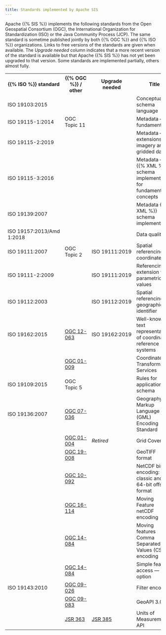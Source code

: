 ```yaml
---
title: Standards implemented by Apache SIS
---
```


Apache {{% SIS %}} implements the following standards from
the Open Geospatial Consortium (OGC),
the International Organization for Standardization (ISO) or
the Java Community Process (JCP).
The same standard is sometime published jointly by both {{% OGC %}} and {{% ISO %}} organizations.
Links to free versions of the standards are given when available.
The _Upgrade needed_ column indicates that a more recent version of the standard
is available but that Apache {{% SIS %}} has not yet been upgraded to that version.
Some standards are implemented partially, others almost fully.

<table>
  <tr>
    <th>{{% ISO %}} standard</th>
    <th>{{% OGC %}} / other</th>
    <th>Upgrade needed</th>
    <th>Title</th>
  </tr><tr>
    <td>ISO 19103:2015</td>
    <td></td>
    <td></td>
    <td>Conceptual schema language</td>
  </tr><tr>
    <td>ISO 19115-1:2014</td>
    <td>OGC Topic 11</td>
    <td></td>
    <td>Metadata — fundamentals</td>
  </tr><tr>
    <td>ISO 19115-2:2019</td>
    <td></td>
    <td></td>
    <td>Metadata — extensions for imagery and gridded data</td>
  </tr><tr>
    <td>ISO 19115-3:2016</td>
    <td></td>
    <td></td>
    <td>Metadata — {{% XML %}} schema implementation for fundamental concepts</td>
  </tr><tr>
    <td>ISO 19139:2007</td>
    <td></td>
    <td></td>
    <td>Metadata {{% XML %}} schema implementation</td>
  </tr><tr>
    <td>ISO 19157:2013/Amd 1:2018</td>
    <td></td>
    <td></td>
    <td>Data quality</td>
  </tr><tr>
    <td>ISO 19111:2007</td>
    <td>OGC Topic 2</td>
    <td>ISO 19111:2019</td>
    <td>Spatial referencing by coordinates</td>
  </tr><tr>
    <td>ISO 19111-2:2009</td>
    <td></td>
    <td>ISO 19111:2019</td>
    <td>Referencing — extension for parametric values</td>
  </tr><tr>
    <td>ISO 19112:2003</td>
    <td></td>
    <td>ISO 19112:2019</td>
    <td>Spatial referencing by geographic identifier</td>
  </tr><tr>
    <td>ISO 19162:2015</td>
    <td><a href="http://docs.opengeospatial.org/is/12-063r5/12-063r5.html">OGC 12-063</a></td>
    <td>ISO 19162:2019</td>
    <td>Well-known text representation of coordinate reference systems</td>
  </tr><tr>
    <td></td>
    <td><a href="https://portal.ogc.org/files/?artifact_id=999">OGC 01-009</a></td>
    <td></td>
    <td>Coordinate Transformation Services</td>
  </tr><tr>
    <td>ISO 19109:2015</td>
    <td>OGC Topic 5</td>
    <td></td>
    <td>Rules for application schema</td>
  </tr><tr>
    <td>ISO 19136:2007</td>
    <td><a href="https://portal.ogc.org/files/?artifact_id=74183&version=2">OGC 07-036</a></td>
    <td></td>
    <td>Geography Markup Language (GML) Encoding Standard</td>
  </tr><tr>
    <td></td>
    <td><a href="https://portal.ogc.org/files/?artifact_id=6628">OGC 01-004</a></td>
    <td><em>Retired</em></td>
    <td>Grid Coverage</td>
  </tr><tr>
    <td></td>
    <td><a href="http://docs.opengeospatial.org/is/19-008r4/19-008r4.html">OGC 19-008</a></td>
    <td></td>
    <td>GeoTIFF format</td>
  </tr><tr>
    <td></td>
    <td><a href="https://portal.ogc.org/files/?artifact_id=43734">OGC 10-092</a></td>
    <td></td>
    <td>NetCDF binary encoding: classic and 64-bit offset format</td>
  </tr><tr>
    <td></td>
    <td><a href="http://docs.opengeospatial.org/bp/16-114r3/16-114r3.html">OGC 16-114</a></td>
    <td></td>
    <td>Moving Feature netCDF encoding</td>
  </tr><tr>
    <td></td>
    <td><a href="http://docs.opengeospatial.org/is/14-084r2/14-084r2.html">OGC 14-084</a></td>
    <td></td>
    <td>Moving features Comma Separated Values (CSV) encoding</td>
  </tr><tr>
    <td></td>
    <td><a href="https://portal.ogc.org/files/?artifact_id=25354">OGC 14-084</a></td>
    <td></td>
    <td>Simple feature access — SQL option</td>
  </tr><tr>
    <td>ISO 19143:2010</td>
    <td><a href="http://docs.opengeospatial.org/is/09-026r2/09-026r2.html">OGC 09-026</a></td>
    <td></td>
    <td>Filter encoding</td>
  </tr><tr>
    <td></td>
    <td><a href="https://portal.ogc.org/files/?artifact_id=71648">OGC 09-083</a></td>
    <td></td>
    <td>GeoAPI 3.0.1</td>
  </tr><tr>
    <td></td>
    <td><a href="https://jcp.org/en/jsr/detail?id=363">JSR 363</a></td>
    <td><a href="https://jcp.org/en/jsr/detail?id=385">JSR 385</a></td>
    <td>Units of Measurement API</td>
  </tr>
</table>
